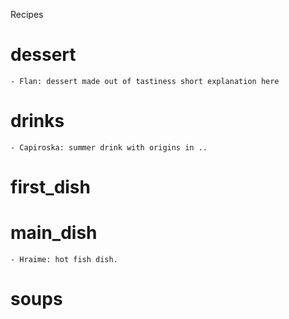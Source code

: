 Recipes

# dessert
    - Flan: dessert made out of tastiness short explanation here
# drinks
    - Capiroska: summer drink with origins in ..
# first_dish
# main_dish
    - Hraime: hot fish dish.
# soups

